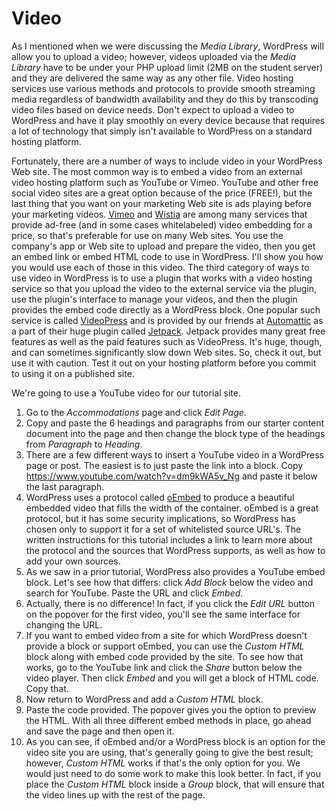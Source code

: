 # Video

As I mentioned when we were discussing the _Media Library_, WordPress will allow you to upload a video; however, videos uploaded via the _Media Library_ have to be under your PHP upload limit (2MB on the student server) and they are delivered the same way as any other file. Video hosting services use various methods and protocols to provide smooth streaming media regardless of bandwidth availability and they do this by transcoding video files based on device needs. Don't expect to upload a video to WordPress and have it play smoothly on every device because that requires a lot of technology that simply isn't available to WordPress on a standard hosting platform.

Fortunately, there are a number of ways to include video in your WordPress Web site. The most common way is to embed a video from an external video hosting platform such as YouTube or Vimeo. YouTube and other free social video sites are a great option because of the price (FREE!), but the last thing that you want on your marketing Web site is ads playing before your marketing videos. [Vimeo](https://vimeo.com/) and [Wistia](https://wistia.com/) are among many services that provide ad-free (and in some cases whitelabeled) video embedding for a price, so that's preferable for use on many Web sites. You use the company's app or Web site to upload and prepare the video, then you get an embed link or embed HTML code to use in WordPress. I'll show you how you would use each of those in this video. The third category of ways to use video in WordPress is to use a plugin that works with a video hosting service so that you upload the video to the external service via the plugin, use the plugin's interface to manage your videos, and then the plugin provides the embed code directly as a WordPress block. One popular such service is called [VideoPress](https://jetpack.com/videopress/) and is provided by our friends at [Automattic](https://automattic.com/) as a part of their huge plugin called [Jetpack](https://jetpack.com/). Jetpack provides many great free features as well as the paid features such as VideoPress. It's huge, though, and can sometimes significantly slow down Web sites. So, check it out, but use it with caution. Test it out on your hosting platform before you commit to using it on a published site.

We're going to use a YouTube video for our tutorial site.

1. Go to the _Accommodations_ page and click _Edit Page_.
2. Copy and paste the 6 headings and paragraphs from our starter content document into the page and then change the block type of the headings from _Paragraph_ to _Heading_.
3. There are a few different ways to insert a YouTube video in a WordPress page or post. The easiest is to just paste the link into a block. Copy <https://www.youtube.com/watch?v=dm9kWA5v_Ng> and paste it below the last paragraph.
4. WordPress uses a protocol called [oEmbed](https://developer.wordpress.org/advanced-administration/wordpress/oembed/) to produce a beautiful embedded video that fills the width of the container. oEmbed is a great protocol, but it has some security implications, so WordPress has chosen only to support it for a set of whitelisted source URL's. The written instructions for this tutorial includes a link to learn more about the protocol and the sources that WordPress supports, as well as how to add your own sources.
5. As we saw in a prior tutorial, WordPress also provides a YouTube embed block. Let's see how that differs: click _Add Block_ below the video and search for YouTube. Paste the URL and click _Embed_.
6. Actually, there is no difference! In fact, if you click the _Edit URL_ button on the popover for the first video, you'll see the same interface for changing the URL.
7. If you want to embed video from a site for which WordPress doesn't provide a block or support oEmbed, you can use the _Custom HTML_ block along with embed code provided by the site. To see how that works, go to the YouTube link and click the _Share_ button below the video player. Then click _Embed_ and you will get a block of HTML code. Copy that.
8. Now return to WordPress and add a _Custom HTML_ block.
9. Paste the code provided. The popover gives you the option to preview the HTML. With all three different embed methods in place, go ahead and save the page and then open it.
10. As you can see, if oEmbed and/or a WordPress block is an option for the video site you are using, that's generally going to give the best result; however, _Custom HTML_ works if that's the only option for you. We would just need to do some work to make this look better. In fact, if you place the _Custom HTML_ block inside a _Group_ block, that will ensure that the video lines up with the rest of the page.
